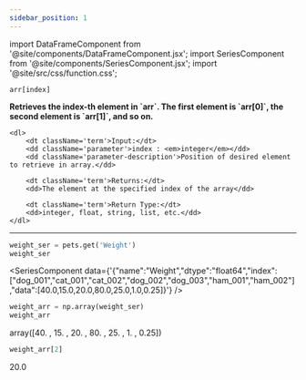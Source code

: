 ```yaml
---
sidebar_position: 1
---
```


import DataFrameComponent from '@site/components/DataFrameComponent.jsx';
import SeriesComponent from '@site/components/SeriesComponent.jsx';
import '@site/src/css/function.css';

<code>arr[index]</code>

<div className='base'>
    <p><strong>Retrieves the index-th element in `arr`. The first element is `arr[0]`, the second element is `arr[1]`, and so on.</strong></p>

    <dl>
        <dt className='term'>Input:</dt>
        <dd className='parameter'>index : <em>integer</em></dd>
        <dd className='parameter-description'>Position of desired element to retrieve in array.</dd>

        <dt className='term'>Returns:</dt>
        <dd>The element at the specified index of the array</dd>

        <dt className='term'>Return Type:</dt>
        <dd>integer, float, string, list, etc.</dd>
    </dl>
</div>

---

```python
weight_ser = pets.get('Weight')
weight_ser
```

<SeriesComponent data={'{"name":"Weight","dtype":"float64","index":["dog_001","cat_001","cat_002","dog_002","dog_003","ham_001","ham_002"],"data":[40.0,15.0,20.0,80.0,25.0,1.0,0.25]}'} />

```python
weight_arr = np.array(weight_ser)
weight_arr
```
array([40.  , 15.  , 20.  , 80.  , 25.  ,  1.  ,  0.25])


```python
weight_arr[2]
```
20.0
